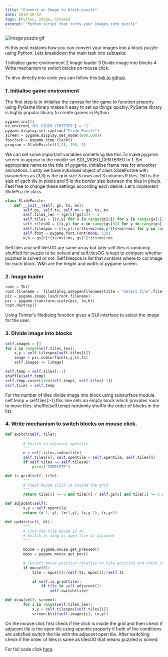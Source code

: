 ```yaml
---
title: "Convert an Image to block puzzle"
date: 2019-10-12
tags: [Python, Image, PyGame]
excerpt: "Python script that turns your images into puzzle"
---
```


<img src="{{ site.url }}{{ site.baseurl }}/images/puzzle/record.gif" alt="Image puzzle gif">

Hi this post explains how you can convert your images into a block puzzle using Python. Lets breakdown the main task into subtasks:

1 Initialise game environment
2 Image loader
3 Divide image into blocks
4 Write mechanism to switch blocks on mouse click.

To dive directly into code you can follow this [link to github](https://github.com/bhanga-manish/Image-Puzzle).


### 1. Initialise game environment

The first step is to initialise the canvas for the game to function properly using PyGame library makes it easy to set up things quickly. PyGame library is highly popular library to create games in Python.

```python
pygame.init()
os.environ['SDL_VIDEO_CENTERED'] = '1'
pygame.display.set_caption("Slide Puzzle")
screen = pygame.display.set_mode((800,600))
fpsclock = pygame.time.Clock()
program = SlidePuzzle((3,3), 150, 5)
```

We can set some important variables something like this.To make pygame screen to appear in the middle set SDL_VIDEO_CENTERED to 1. Set appropriate name to the title of pygame. Initialise frame rate for smoother animations. Lastly we have initialised object of class SlidePuzzle with parameters as (3,3) is the grid size 3 rows and 3 columns 9 tiles, 150 is the size of each tile in pixels and 5 is the border size between the tiles in pixels. Feel free to change these settings according each desire. Let's implement SlidePuzzle class.

```python
class SlidePuzzle:
    def __init__(self, gs, ts, ms):
        self.gs, self.ts, self.ms = gs, ts, ms
        self.tiles_len = (gs[0]*gs[1]) - 1
        self.tiles = [(x,y) for x in range(gs[0]) for y in range(gs[1])]
        self.tilesOG = [(x,y) for x in range(gs[0]) for y in range(gs[1])]    
        self.tilespos = {(x,y):(x*(ts+ms)+ms,y*(ts+ms)+ms) for y in range(gs[1]) for x in range(gs[0])}    
        self.font = pygame.font.Font(None, 120)    
        w,h = gs[0]*(ts+ms)+ms, gs[1]*(ts+ms)+ms
```

Self.tiles and self.tilesOG are same array but later self.tiles is randomly shuffled for puzzle to be solved and self.tilesOG is kept to compare whether puzzled is solved or not. Self.tilespos is list that contains where to cut image for each block. W&h are the height and width of pygame screen.

### 2. Image loader




```python
root = Tk()
root.filename =  filedialog.askopenfilename(title = "Select file",filetypes = (("jpeg files","*.jpg"),("all files","*.*")))
pic = pygame.image.load(root.filename)
pic = pygame.transform.scale(pic, (w,h))
root.destroy()
```

Using Tkinter’s filedialog function gives a GUI interface to select the image for the user.

### 3. Divide image into blocks

```python
self.images = []
for i in range(self.tiles_len):
    x,y = self.tilespos[self.tiles[i]]
    image = pic.subsurface(x,y,ts,ts)
    self.images += [image]

self.temp = self.tiles[:-1]
shuffle(self.temp)
self.temp.insert(len(self.temp), self.tiles[-1])
self.tiles = self.temp
```

For the number of tiles divide image into block using subsurface module. self.temp = self.tiles[:-1] this line sets an empty block which provides room to move tiles. shuffle(self.temp) randomly shuffle the order of blocks in the list.



### 4. Write mechanism to switch blocks on mouse click.

```python
def switch(self, tile):
        """
        # Switch to adjacent opentile
        """
        n = self.tiles.index(tile)
        self.tiles[n], self.opentile = self.opentile, self.tiles[n]
        if self.tiles == self.tilesOG:
            print("COMPLETE")

def is_grid(self, tile):
        """
        # Check mouse click is inside the grid
        """
        return tile[0] >= 0 and tile[0] < self.gs[0] and tile[1] >= 0 and tile[1] < self.gs[1]

def adjacent(self):
        x,y = self.opentile;
        return (x-1, y), (x+1,y), (x,y-1), (x,y+1)

def update(self, dt):
        """
        # Find the tile mouse is on
        # Switch as long as open tile is adjacent
        """

        mouse = pygame.mouse.get_pressed()
        mpos = pygame.mouse.get_pos()

        # Convert mouse position relative to tile position and check in grid
        if mouse[0]:
            tile = mpos[0]//self.ts, mpos[1]//self.ts

            if self.is_grid(tile):
                if tile in self.adjacent():
                    self.switch(tile)

def draw(self, screen):
        for i in range(self.tiles_len):
            x,y = self.tilespos[self.tiles[i]]
            screen.blit(self.images[i], (x,y))            

````

On the mouse click first check if the click is inside the grid and then check if adjacent tile is the open tile using opentile property if both of the conditions are satisfied switch the tile with the adjacent open tile. After switching check if the order of tiles is same as tilesOG that means puzzled is solved.

For full code click [here](https://github.com/bhanga-manish/Image-Puzzle).
